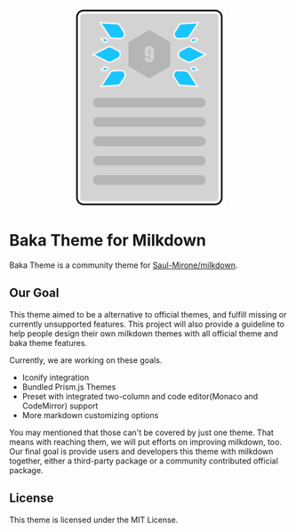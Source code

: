 <div align="center">
<img height="360" src="assets/baka.svg">
</div>

# Baka Theme for Milkdown

Baka Theme is a community theme for [Saul-Mirone/milkdown](https://github.com/Saul-Mirone/milkdown). 

## Our Goal

This theme aimed to be a alternative to official themes, and fulfill missing or currently unsupported features. This project will also provide a guideline to help people design their own milkdown themes with all official theme and baka theme features.

Currently, we are working on these goals.

- Iconify integration
- Bundled Prism.js Themes
- Preset with integrated two-column and code editor(Monaco and CodeMirror) support
- More markdown customizing options

You may mentioned that those can't be covered by just one theme. That means with reaching them, we will put efforts on improving milkdown, too. Our final goal is provide users and developers this theme with milkdown together, either a third-party package or a community contributed official package.

## License

This theme is licensed under the MIT License.
